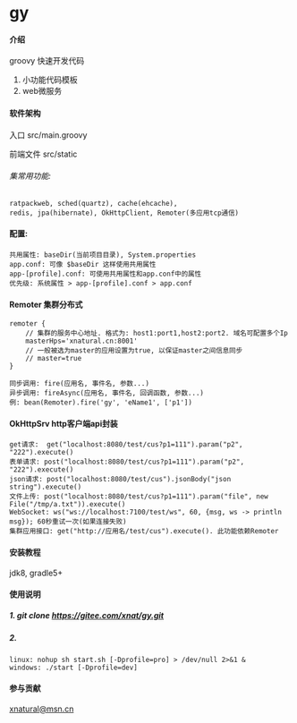# gy

#### 介绍
groovy 快速开发代码
1. 小功能代码模板
2. web微服务

#### 软件架构
入口 src/main.groovy

前端文件 src/static

###### 集常用功能: 
    ratpackweb, sched(quartz), cache(ehcache), 
    redis, jpa(hibernate), OkHttpClient, Remoter(多应用tcp通信)


#### 配置:
    共用属性: baseDir(当前项目目录), System.properties
    app.conf: 可像 $baseDir 这样使用共用属性
    app-[profile].conf: 可使用共用属性和app.conf中的属性
    优先级: 系统属性 > app-[profile].conf > app.conf
    

#### Remoter 集群分布式
```
remoter {
    // 集群的服务中心地址. 格式为: host1:port1,host2:port2. 域名可配置多个Ip
    masterHps='xnatural.cn:8001'
    // 一般被选为master的应用设置为true, 以保证master之间信息同步
    // master=true
}
```
    同步调用: fire(应用名, 事件名, 参数...)
    异步调用: fireAsync(应用名, 事件名, 回调函数, 参数...)
    例: bean(Remoter).fire('gy', 'eName1', ['p1'])

#### OkHttpSrv http客户端api封装
    get请求:  get("localhost:8080/test/cus?p1=111").param("p2", "222").execute()
    表单请求: post("localhost:8080/test/cus?p1=111").param("p2", "222").execute()
    json请求: post("localhost:8080/test/cus").jsonBody("json string").execute()
    文件上传: post("localhost:8080/test/cus?p1=111").param("file", new File("/tmp/a.txt")).execute()
    WebSocket: ws("ws://localhost:7100/test/ws", 60, {msg, ws -> println msg}); 60秒重试一次(如果连接失败) 
    集群应用接口: get("http://应用名/test/cus").execute(). 此功能依赖Remoter


#### 安装教程

jdk8, gradle5+

#### 使用说明

##### 1. git clone https://gitee.com/xnat/gy.git
##### 2. 
    linux: nohup sh start.sh [-Dprofile=pro] > /dev/null 2>&1 &
    windows: ./start [-Dprofile=dev]


#### 参与贡献
xnatural@msn.cn